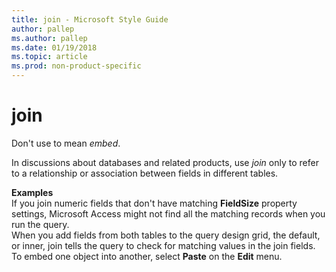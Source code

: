 ```yaml
---
title: join - Microsoft Style Guide
author: pallep
ms.author: pallep
ms.date: 01/19/2018
ms.topic: article
ms.prod: non-product-specific
---
```


# join

Don't use to mean *embed*. 

In discussions about databases and related products, use *j*<em>oin</em> only to refer to a relationship or association between fields in different tables.

**Examples**  
If you join numeric fields that don't have matching **FieldSize**  property settings, Microsoft Access might not find all the matching records when you run the query.   
When
you add fields from both tables to the query design grid, the
default, or inner, join tells the query to check for matching values in
the join fields.  
To embed one object into another, select **Paste** on the **Edit** menu.
